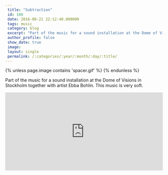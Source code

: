 ```yaml
---
 title: "Subtraction"
 id: 166
 date: 2016-08-21 22:12:40.000000
 tags: music
 category: blog
 excerpt: "Part of the music for a sound installation at the Dome of Visions in Stockholm together with artist Ebba Bohlin. This music is very soft...."
 author_profile: false
 show_date: true
 image: 
 layout: single
 permalink: /:categories/:year/:month/:day/:title/
---
```

{% unless page.image contains 'spacer.gif' %}
{% endunless %}

Part of the music for a sound installation at the Dome of Visions in Stockholm together with artist Ebba Bohlin. This music is very soft.

<iframe width="100%" height="250" scrolling="no" frameborder="no" src="https://w.soundcloud.com/player/?url=https%3A//api.soundcloud.com/tracks/247319871&amp;auto_play=false&amp;hide_related=false&amp;show_comments=true&amp;show_user=true&amp;show_reposts=false&amp;visual=true"></iframe>
